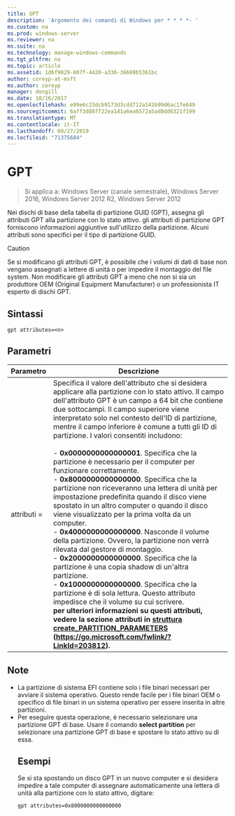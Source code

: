 ```yaml
---
title: GPT
description: 'Argomento dei comandi di Windows per * * * *- '
ms.custom: na
ms.prod: windows-server
ms.reviewer: na
ms.suite: na
ms.technology: manage-windows-commands
ms.tgt_pltfrm: na
ms.topic: article
ms.assetid: 1d6f9029-807f-4420-a336-36669b5361bc
author: coreyp-at-msft
ms.author: coreyp
manager: dongill
ms.date: 10/16/2017
ms.openlocfilehash: e99e6c23dcb9173d3cdd712a141b99d6ac1fe649
ms.sourcegitcommit: 6aff3d88ff22ea141a6ea6572a5ad8dd6321f199
ms.translationtype: MT
ms.contentlocale: it-IT
ms.lasthandoff: 09/27/2019
ms.locfileid: "71375684"
---
```

# <a name="gpt"></a>GPT

>Si applica a: Windows Server (canale semestrale), Windows Server 2016, Windows Server 2012 R2, Windows Server 2012

Nei dischi di base della tabella di partizione GUID (GPT), assegna gli attributi GPT alla partizione con lo stato attivo.  gli attributi di partizione GPT forniscono informazioni aggiuntive sull'utilizzo della partizione. Alcuni attributi sono specifici per il tipo di partizione GUID.

> [!CAUTION]
> Se si modificano gli attributi GPT, è possibile che i volumi di dati di base non vengano assegnati a lettere di unità o per impedire il montaggio del file system. Non modificare gli attributi GPT a meno che non si sia un produttore OEM (Original Equipment Manufacturer) o un professionista IT esperto di dischi GPT.
> ## <a name="syntax"></a>Sintassi
> ```
> gpt attributes=<n>
> ```
> ## <a name="parameters"></a>Parametri
> 
> |   Parametro    |                                                                                                                                                                                                                                                                                                                                                                                                                                                                                                                                                                                                                               Descrizione                                                                                                                                                                                                                                                                                                                                                                                                                                                                                                                                                                                                                                |
> |----------------|--------------------------------------------------------------------------------------------------------------------------------------------------------------------------------------------------------------------------------------------------------------------------------------------------------------------------------------------------------------------------------------------------------------------------------------------------------------------------------------------------------------------------------------------------------------------------------------------------------------------------------------------------------------------------------------------------------------------------------------------------------------------------------------------------------------------------------------------------------------------------------------------------------------------------------------------------------------------------------------------------------------------------------------------------------------------------------------------------------------------------------------------------------------------------------------------------------------------------------------------------------------------------|
> | attributi = <n> | Specifica il valore dell'attributo che si desidera applicare alla partizione con lo stato attivo. Il campo dell'attributo GPT è un campo a 64 bit che contiene due sottocampi. Il campo superiore viene interpretato solo nel contesto dell'ID di partizione, mentre il campo inferiore è comune a tutti gli ID di partizione. I valori consentiti includono:<br /><br />-   **0x0000000000000001**. Specifica che la partizione è necessario per il computer per funzionare correttamente.<br />-   **0x8000000000000000**. Specifica che la partizione non riceveranno una lettera di unità per impostazione predefinita quando il disco viene spostato in un altro computer o quando il disco viene visualizzato per la prima volta da un computer.<br />-   **0x4000000000000000**. Nasconde il volume della partizione. Ovvero, la partizione non verrà rilevata dal gestore di montaggio.<br />-   **0x2000000000000000**. Specifica che la partizione è una copia shadow di un'altra partizione.<br />-   **0x1000000000000000**. Specifica che la partizione è di sola lettura. Questo attributo impedisce che il volume su cui scrivere.<br /><b />per ulteriori informazioni su questi attributi, vedere la sezione attributi in [struttura create_PARTITION_PARAMETERS](https://go.microsoft.com/fwlink/?LinkId=203812) (<https://go.microsoft.com/fwlink/?LinkId=203812>). |
> 
> ## <a name="remarks"></a>Note
> - La partizione di sistema EFI contiene solo i file binari necessari per avviare il sistema operativo. Questo rende facile per i file binari OEM o specifico di file binari in un sistema operativo per essere inserita in altre partizioni.
> - Per eseguire questa operazione, è necessario selezionare una partizione GPT di base. Usare il comando **select partition** per selezionare una partizione GPT di base e spostare lo stato attivo su di essa.
>   ## <a name="BKMK_examples"></a>Esempi
>   Se si sta spostando un disco GPT in un nuovo computer e si desidera impedire a tale computer di assegnare automaticamente una lettera di unità alla partizione con lo stato attivo, digitare:
>   ```
>   gpt attributes=0x8000000000000000
>   ```


